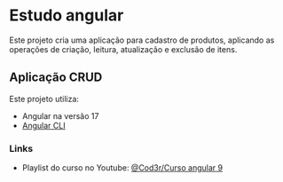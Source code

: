 # Estudo angular

Este projeto cria uma aplicação para cadastro de produtos, aplicando as operações de criação, leitura, atualização e exclusão de itens. 

## Aplicação CRUD

Este projeto utiliza:

- Angular na versão 17
- [Angular CLI][#1]

### Links

- Playlist do curso no Youtube: [@Cod3r/Curso angular 9][#2]


[#1]: https://github.com/angular/angular-cli
[#2]: https://www.youtube.com/playlist?list=PLdPPE0hUkt0rPyAkdhHIIquKbwrGUkvw3

